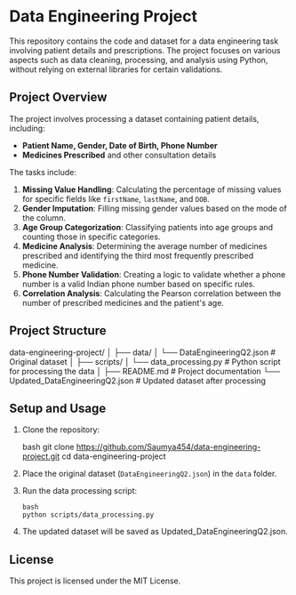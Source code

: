 # Data Engineering Project

This repository contains the code and dataset for a data engineering task involving patient details and prescriptions. The project focuses on various aspects such as data cleaning, processing, and analysis using Python, without relying on external libraries for certain validations.

## Project Overview

The project involves processing a dataset containing patient details, including:
- **Patient Name, Gender, Date of Birth, Phone Number**
- **Medicines Prescribed** and other consultation details

The tasks include:
1. **Missing Value Handling**: Calculating the percentage of missing values for specific fields like `firstName`, `lastName`, and `DOB`.
2. **Gender Imputation**: Filling missing gender values based on the mode of the column.
3. **Age Group Categorization**: Classifying patients into age groups and counting those in specific categories.
4. **Medicine Analysis**: Determining the average number of medicines prescribed and identifying the third most frequently prescribed medicine.
5. **Phone Number Validation**: Creating a logic to validate whether a phone number is a valid Indian phone number based on specific rules.
6. **Correlation Analysis**: Calculating the Pearson correlation between the number of prescribed medicines and the patient's age.

## Project Structure


data-engineering-project/
│
├── data/
│   └── DataEngineeringQ2.json           # Original dataset
│
├── scripts/
│   └── data_processing.py              # Python script for processing the data
│
├── README.md                          # Project documentation
└── Updated_DataEngineeringQ2.json      # Updated dataset after processing


## Setup and Usage

1. Clone the repository:

   bash
   git clone https://github.com/Saumya454/data-engineering-project.git
   cd data-engineering-project
   

3. Place the original dataset (`DataEngineeringQ2.json`) in the `data` folder.

4. Run the data processing script:
   ```
   bash
   python scripts/data_processing.py

5. The updated dataset will be saved as Updated_DataEngineeringQ2.json.

## License

This project is licensed under the MIT License.
